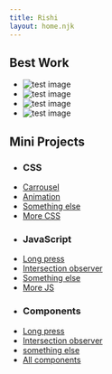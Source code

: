 ```yaml
---
title: Rishi
layout: home.njk
---
```


<section class="carr-container">
    <h2 class="carr-title">Best Work</h2>
    <ul class="carrousel">
        <li class="carr-item"><img src="{{ pathPrefix }}assets/vb-img-desk.png" alt="test image"></li>
        <li class="carr-item"><img src="{{ pathPrefix }}assets/vb-img-desk.png" alt="test image"></li>
        <li class="carr-item"><img src="{{ pathPrefix }}assets/vb-img-desk.png" alt="test image"></li>
        <li class="carr-item"><img src="{{ pathPrefix }}assets/vb-img-desk.png" alt="test image"></li>
    </ul>
</section>

<section class="projects">
    <h2>Mini Projects</h2>
    <div class="border">
        <ul class="subject">
            <li><h3>CSS</h3></li>
            <li><a href="https://google.com">Carrousel</a></li>
            <li><a href="https://google.com">Animation</a></li>
            <li><a href="https://google.com">Something else</a></li>
            <li><a href="https://google.com">More CSS</a></li>
        </ul>
    </div>
    <div class="border">
        <ul class="subject">
            <li><h3>JavaScript</h3></li>
            <li><a href="https://google.com">Long press</a></li>
            <li><a href="https://google.com">Intersection observer</a></li>
            <li><a href="https://google.com">Something else</a></li>
            <li><a href="https://google.com">More JS</a></li>
        </ul>
    </div>
    <div class="border">
        <ul class="subject">
            <li><h3>Components</h3></li>
            <li><a href="www.google.com">Long press</a></li>
            <li><a href="www.google.com">Intersection observer</a></li>
            <li><a href="www.google.com">something else</a></li>
            <li><a href="www.google.com">All components</a></li>
        </ul>
    </div>
</section>